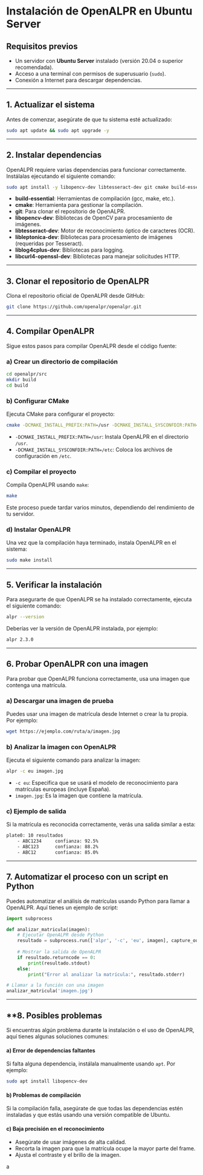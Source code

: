 # Instalación de OpenALPR en Ubuntu Server

## **Requisitos previos**

- Un servidor con **Ubuntu Server** instalado (versión 20.04 o superior recomendada).
- Acceso a una terminal con permisos de superusuario (`sudo`).
- Conexión a Internet para descargar dependencias.

---

## **1\. Actualizar el sistema**

Antes de comenzar, asegúrate de que tu sistema esté actualizado:

```bash
sudo apt update && sudo apt upgrade -y
```

---

## **2\. Instalar dependencias**

OpenALPR requiere varias dependencias para funcionar correctamente. Instálalas ejecutando el siguiente comando:

```bash
sudo apt install -y libopencv-dev libtesseract-dev git cmake build-essential libleptonica-dev liblog4cplus-dev libcurl3-dev
```

- **build-essential**: Herramientas de compilación (gcc, make, etc.).
- **cmake**: Herramienta para gestionar la compilación.
- **git**: Para clonar el repositorio de OpenALPR.
- **libopencv-dev**: Bibliotecas de OpenCV para procesamiento de imágenes.
- **libtesseract-dev**: Motor de reconocimiento óptico de caracteres (OCR).
- **libleptonica-dev**: Bibliotecas para procesamiento de imágenes (requeridas por Tesseract).
- **liblog4cplus-dev**: Bibliotecas para logging.
- **libcurl4-openssl-dev**: Bibliotecas para manejar solicitudes HTTP.

---

## **3\. Clonar el repositorio de OpenALPR**

Clona el repositorio oficial de OpenALPR desde GitHub:

```bash
git clone https://github.com/openalpr/openalpr.git
```

---

## **4\. Compilar OpenALPR**

Sigue estos pasos para compilar OpenALPR desde el código fuente:

### a) Crear un directorio de compilación

```bash
cd openalpr/src
mkdir build
cd build
```

### b) Configurar CMake

Ejecuta CMake para configurar el proyecto:

```bash
cmake -DCMAKE_INSTALL_PREFIX:PATH=/usr -DCMAKE_INSTALL_SYSCONFDIR:PATH=/etc ..
```

- `-DCMAKE_INSTALL_PREFIX:PATH=/usr`: Instala OpenALPR en el directorio `/usr`.
- `-DCMAKE_INSTALL_SYSCONFDIR:PATH=/etc`: Coloca los archivos de configuración en `/etc`.

### c) Compilar el proyecto

Compila OpenALPR usando `make`:

```bash
make
```

Este proceso puede tardar varios minutos, dependiendo del rendimiento de tu servidor.

### d) Instalar OpenALPR

Una vez que la compilación haya terminado, instala OpenALPR en el sistema:

```bash
sudo make install
```

---

## **5\. Verificar la instalación**

Para asegurarte de que OpenALPR se ha instalado correctamente, ejecuta el siguiente comando:

```bash
alpr --version
```

Deberías ver la versión de OpenALPR instalada, por ejemplo:

```bash
alpr 2.3.0
```

---

## **6\. Probar OpenALPR con una imagen**

Para probar que OpenALPR funciona correctamente, usa una imagen que contenga una matrícula.

### a) Descargar una imagen de prueba

Puedes usar una imagen de matrícula desde Internet o crear la tu propia. Por ejemplo:

```bash
wget https://ejemplo.com/ruta/a/imagen.jpg
```

### b) Analizar la imagen con OpenALPR

Ejecuta el siguiente comando para analizar la imagen:

```bash
alpr -c eu imagen.jpg
```

- `-c eu`: Especifica que se usará el modelo de reconocimiento para matrículas europeas (incluye España).
- `imagen.jpg`: Es la imagen que contiene la matrícula.

### c) Ejemplo de salida

Si la matrícula es reconocida correctamente, verás una salida similar a esta:

```bash
plate0: 10 resultados
    - ABC1234     confianza: 92.5%
    - ABC123      confianza: 88.2%
    - ABC12       confianza: 85.0%
```


---

## **7\. Automatizar el proceso con un script en Python**

Puedes automatizar el análisis de matrículas usando Python para llamar a OpenALPR. Aquí tienes un ejemplo de script:

```python
import subprocess

def analizar_matricula(imagen):
    # Ejecutar OpenALPR desde Python
    resultado = subprocess.run(['alpr', '-c', 'eu', imagen], capture_output=True, text=True)
    
    # Mostrar la salida de OpenALPR
    if resultado.returncode == 0:
        print(resultado.stdout)
    else:
        print("Error al analizar la matrícula:", resultado.stderr)

# Llamar a la función con una imagen
analizar_matricula('imagen.jpg')
```

---

## **8\. Posibles problemas

Si encuentras algún problema durante la instalación o el uso de OpenALPR, aquí tienes algunas soluciones comunes:

#### a) **Error de dependencias faltantes**

Si falta alguna dependencia, instálala manualmente usando `apt`. Por ejemplo:

```bash
sudo apt install libopencv-dev
```

#### b) **Problemas de compilación**

Si la compilación falla, asegúrate de que todas las dependencias estén instaladas y que estás usando una versión compatible de Ubuntu.

#### c) **Baja precisión en el reconocimiento**

- Asegúrate de usar imágenes de alta calidad.
- Recorta la imagen para que la matrícula ocupe la mayor parte del frame.
- Ajusta el contraste y el brillo de la imagen.

a
